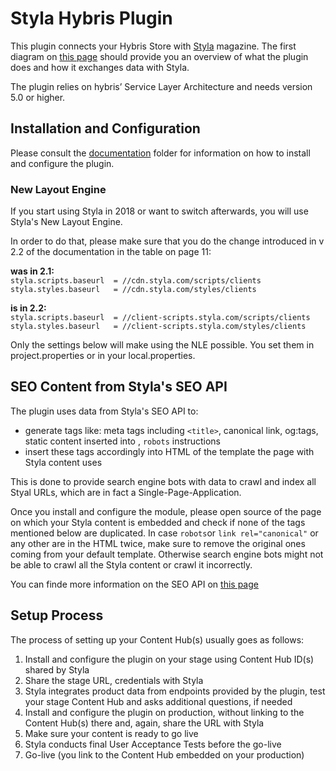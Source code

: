 # Styla Hybris Plugin

This plugin connects your Hybris Store with [Styla](http://www.styla.com/) magazine. The first diagram on [this page](https://styladocs.atlassian.net/wiki/spaces/CO/pages/9961481/Technical+Integration) should provide you an overview of what the plugin does and how it exchanges data with Styla. 

The plugin relies on hybris’ Service Layer Architecture and needs version 5.0 or higher.

## Installation and Configuration

Please consult the [documentation](https://github.com/styladev/pluginHybris/tree/master/documentation) folder for information on how to install and configure the plugin. 

### New Layout Engine

If you start using Styla in 2018 or want to switch afterwards, you will use Styla's New Layout Engine. 

In order to do that, please make sure that you do the change introduced in v 2.2 of the documentation in the table on page 11:

**was in 2.1:**  
`styla.scripts.baseurl  = //cdn.styla.com/scripts/clients`  
`styla.styles.baseurl   = //cdn.styla.com/styles/clients`

**is in 2.2:**  
`styla.scripts.baseurl  = //client-scripts.styla.com/scripts/clients`  
`styla.styles.baseurl   = //client-scripts.styla.com/styles/clients`

Only the settings below will make using the NLE possible. You set them in project.properties or in your local.properties.


## SEO Content from Styla's SEO API

The plugin uses data from Styla's SEO API to:
* generate tags like: meta tags including `<title>`, canonical link, og:tags, static content inserted into <body>, `robots` instructions
* insert these tags accordingly into HTML of the template the page with Styla content uses
  
This is done to provide search engine bots with data to crawl and index all Styal URLs, which are in fact a Single-Page-Application.

Once you install and configure the module, please open source of the page on which your Styla content is embedded and check if none of the tags mentioned below are duplicated. In case `robots`or `link rel="canonical"` or any other are in the HTML twice, make sure to remove the original ones coming from your default template. Otherwise search engine bots might not be able to crawl all the Styla content or crawl it incorrectly. 

You can finde more information on the SEO API on [this page](https://styladocs.atlassian.net/wiki/spaces/CO/pages/9961486/SEO+API+and+Sitemaps+Integration)

## Setup Process

The process of setting up your Content Hub(s) usually goes as follows:

1. Install and configure the plugin on your stage using Content Hub ID(s) shared by Styla
2. Share the stage URL, credentials with Styla
4. Styla integrates product data from endpoints provided by the plugin, test your stage Content Hub and asks additional questions, if needed
5. Install and configure the plugin on production, without linking to the Content Hub(s) there and, again, share the URL with Styla
6. Make sure your content is ready to go live
7. Styla conducts final User Acceptance Tests before the go-live
8. Go-live (you link to the Content Hub embedded on your production)
